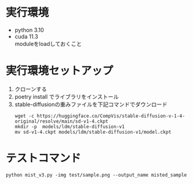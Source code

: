   
# 実行環境  
- python 3.10  
- cuda 11.3  
moduleをloadしておくこと  

# 実行環境セットアップ  
1. クローンする  
2. poetry install でライブラリをインストール  
3. stable-diffusionの重みファイルを下記コマンドでダウンロード  
	```
	wget -c https://huggingface.co/CompVis/stable-diffusion-v-1-4-original/resolve/main/sd-v1-4.ckpt  
	mkdir -p  models/ldm/stable-diffusion-v1  
	mv sd-v1-4.ckpt models/ldm/stable-diffusion-v1/model.ckpt  
	```  

# テストコマンド  
```
python mist_v3.py -img test/sample.png --output_name misted_sample  
```
